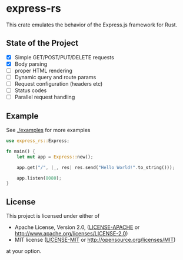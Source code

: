 # express-rs

This crate emulates the behavior of the Express.js framework for Rust.

## State of the Project

- [x] Simple GET/POST/PUT/DELETE requests
- [x] Body parsing
- [ ] proper HTML rendering
- [ ] Dynamic query and route params
- [ ] Request configuration (headers etc)
- [ ] Status codes
- [ ] Parallel request handling

## Example

See [./examples](./examples) for more examples

```rust
use express_rs::Express;

fn main() {
    let mut app = Express::new();

    app.get("/", |_, res| res.send("Hello World!".to_string()));

    app.listen(8080);
}
```

## License

This project is licensed under either of

- Apache License, Version 2.0, ([LICENSE-APACHE](LICENSE-APACHE) or http://www.apache.org/licenses/LICENSE-2.0)
- MIT license ([LICENSE-MIT](LICENSE-MIT) or http://opensource.org/licenses/MIT)

at your option.
